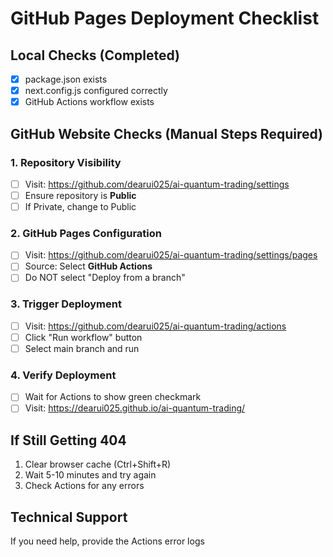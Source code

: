 # GitHub Pages Deployment Checklist

## Local Checks (Completed)
- [x] package.json exists
- [x] next.config.js configured correctly
- [x] GitHub Actions workflow exists

## GitHub Website Checks (Manual Steps Required)

### 1. Repository Visibility
- [ ] Visit: https://github.com/dearui025/ai-quantum-trading/settings
- [ ] Ensure repository is **Public**
- [ ] If Private, change to Public

### 2. GitHub Pages Configuration
- [ ] Visit: https://github.com/dearui025/ai-quantum-trading/settings/pages
- [ ] Source: Select **GitHub Actions**
- [ ] Do NOT select "Deploy from a branch"

### 3. Trigger Deployment
- [ ] Visit: https://github.com/dearui025/ai-quantum-trading/actions
- [ ] Click "Run workflow" button
- [ ] Select main branch and run

### 4. Verify Deployment
- [ ] Wait for Actions to show green checkmark
- [ ] Visit: https://dearui025.github.io/ai-quantum-trading/

## If Still Getting 404
1. Clear browser cache (Ctrl+Shift+R)
2. Wait 5-10 minutes and try again
3. Check Actions for any errors

## Technical Support
If you need help, provide the Actions error logs

